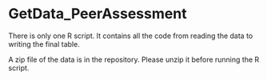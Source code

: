 # GetData_PeerAssessment

There is only one R script. It contains all the code from reading the data to writing the final table.

A zip file of the data is in the repository. Please unzip it before running the R script.
